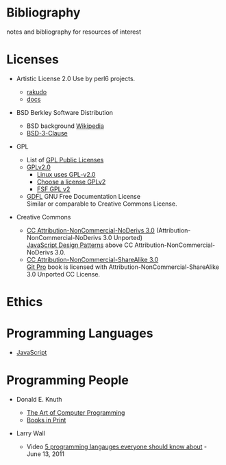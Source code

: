 # Bibliography
notes and bibliography for resources of interest

# Licenses

* Artistic License 2.0
  Use by perl6 projects.
  - [rakudo](https://github.com/rakudo/rakudo/blob/master/LICENSE)
  - [docs](https://github.com/perl6/doc/blob/master/LICENSE)

* BSD
  Berkley Software Distribution<br/>
  - BSD background [Wikipedia](https://en.wikipedia.org/wiki/BSD_licenses)
  - [BSD-3-Clause](https://choosealicense.com/licenses/bsd-3-clause/)
  
* GPL
  * List of [GPL Public Licenses](https://www.gnu.org/licenses/)
  * [GPLv2.0](./licenses/gnu-v2.txt)
    - [Linux uses GPL-v2.0](https://github.com/torvalds/linux/blob/master/LICENSES/preferred/GPL-2.0)
    - [Choose a license GPLv2](https://choosealicense.com/licenses/gpl-2.0/)
    - [FSF GPL v2](https://www.gnu.org/licenses/old-licenses/gpl-2.0.html)
  * [GDFL](https://www.gnu.org/licenses/fdl.html) GNU Free Documentation License <br/>
    Similar or comparable to Creative Commons License.

* Creative Commons 
  - [CC Attribution-NonCommercial-NoDerivs 3.0](https://creativecommons.org/licenses/by-nc-nd/3.0/legalcode) (Attribution-NonCommercial-NoDerivs 3.0 Unported) <br/>
    [JavaScript Design Patterns](https://addyosmani.com/resources/essentialjsdesignpatterns/book/) above CC Attribution-NonCommercial-NoDerivs 3.0.
  - [CC Attribution-NonCommercial-ShareAlike 3.0](https://creativecommons.org/licenses/by-nc-sa/3.0/legalcode) <br/>
    [Git Pro](https://git-scm.com/book/en/v2) book is licensed with Attribution-NonCommercial-ShareAlike 3.0 Unported CC License.


# Ethics 

# Programming Languages

* [JavaScript](./javascript.md)

# Programming People

* Donald E. Knuth
    - [The Art of Computer Programming](https://www-cs-faculty.stanford.edu/~knuth/taocp.html)
    - [Books in Print](https://www-cs-faculty.stanford.edu/~knuth/books.html)

* Larry Wall
    - Video [5 programming langauges everyone should know about](https://www.youtube.com/watch?v=LR8fQiskYII) - June 13, 2011

